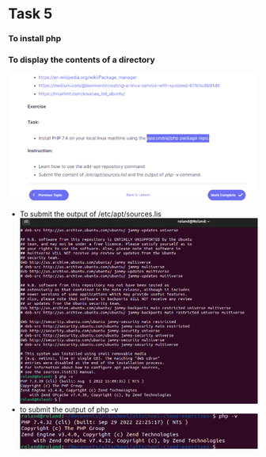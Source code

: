 # Task 5
### To install php 
### To display the contents of a directory

![task image](task.png)
+ To submit the output of /etc/apt/sources.lis
![task image](OUTPUT.png)
+ to submit the output of php -v
![task image](out2.png)